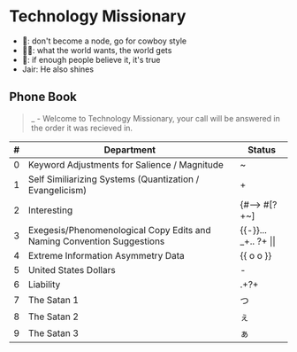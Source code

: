 # Technology Missionary 

* 🧡: don't become a node, go for cowboy style
* 🏴‍☠️: what the world wants, the world gets
* 📙: if enough people believe it, it's true
* Jair: He also shines

## Phone Book  
> _ - Welcome to Technology Missionary, your call will be answered in the order it was recieved in.

| # | Department | Status |
| ------- | ------- | ------- |
| 0 | Keyword Adjustments for Salience / Magnitude | ~ |
| 1 | Self Similiarizing Systems (Quantization / Evangelicism) | + |
| 2 | Interesting | {#--> #[?+~] |
| 3 | Exegesis/Phenomenological Copy Edits and Naming Convention Suggestions | {{-}}... _+.. ?+ \|\| |
| 4 | Extreme Information Asymmetry Data | {{ o o }} |
| 5 | United States Dollars | - |
| 6 | Liability | .+?+ |
| 7 | The Satan 1 | つ |
| 8 | The Satan 2 | ぇ |
| 9 | The Satan 3 | ぁ |
